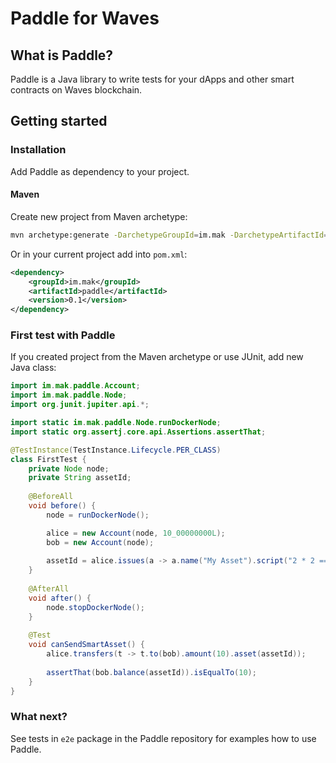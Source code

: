 # Paddle for Waves

## What is Paddle?

Paddle is a Java library to write tests for your dApps and other smart contracts on Waves blockchain.

## Getting started

### Installation

Add Paddle as dependency to your project.

#### Maven

Create new project from Maven archetype:

```bash
mvn archetype:generate -DarchetypeGroupId=im.mak -DarchetypeArtifactId=paddle -DarchetypeVersion=0.1
```

Or in your current project add into `pom.xml`:

```xml
<dependency>
    <groupId>im.mak</groupId>
    <artifactId>paddle</artifactId>
    <version>0.1</version>
</dependency>
```

### First test with Paddle

If you created project from the Maven archetype or use JUnit, add new Java class:

```java
import im.mak.paddle.Account;
import im.mak.paddle.Node;
import org.junit.jupiter.api.*;

import static im.mak.paddle.Node.runDockerNode;
import static org.assertj.core.api.Assertions.assertThat;

@TestInstance(TestInstance.Lifecycle.PER_CLASS)
class FirstTest {
    private Node node;
    private String assetId;
    
    @BeforeAll
    void before() {
        node = runDockerNode();

        alice = new Account(node, 10_00000000L);
        bob = new Account(node);
        
        assetId = alice.issues(a -> a.name("My Asset").script("2 * 2 == 4")).getId().toString();
    }
    
    @AfterAll
    void after() {
        node.stopDockerNode();
    }
    
    @Test
    void canSendSmartAsset() {
        alice.transfers(t -> t.to(bob).amount(10).asset(assetId));
        
        assertThat(bob.balance(assetId)).isEqualTo(10);
    }
}
```

### What next?

See tests in `e2e` package in the Paddle repository for examples how to use Paddle.

